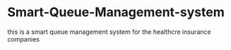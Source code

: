 # Smart-Queue-Management-system
this is a smart queue management system for the healthcre insurance companies
